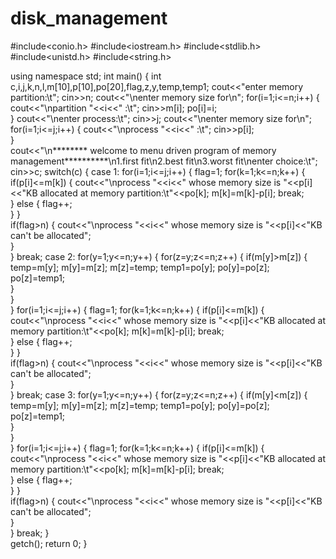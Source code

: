 # disk_management

#include<conio.h>
#include<iostream.h>
#include<stdlib.h>
#include<unistd.h>
#include<string.h>

using namespace std;
int main()
{
  int c,i,j,k,n,l,m[10],p[10],po[20],flag,z,y,temp,temp1;
      cout<<"enter memory partition:\t";
      cin>>n;
      cout<<"\nenter memory size for\n";
      for(i=1;i<=n;i++)
      {
        cout<<"\npartition "<<i<<" :\t";
        cin>>m[i];
        po[i]=i;       
      }
      cout<<"\nenter process:\t";
      cin>>j;
      cout<<"\nenter memory size for\n";
      for(i=1;i<=j;i++)
      {
      cout<<"\nprocess "<<i<<" :\t";
        cin>>p[i];                 
      }        
      cout<<"\n******** welcome to menu driven program of memory management**********\n1.first fit\n2.best fit\n3.worst fit\nenter choice:\t";
      cin>>c;
      switch(c)
      {
      case 1:
            for(i=1;i<=j;i++)
      {
          flag=1;
          for(k=1;k<=n;k++)
      {
          if(p[i]<=m[k])
          {
             cout<<"\nprocess "<<i<<" whose memory size is "<<p[i]<<"KB allocated at memory partition:\t"<<po[k];
             m[k]=m[k]-p[i];
             break;           
          }
          else
         {
            flag++;  
          }
      }   
      if(flag>n)
      {
         cout<<"\nprocess "<<i<<" whose memory size is "<<p[i]<<"KB can't be allocated";       
      }           
      }
      break;
      case 2:
       for(y=1;y<=n;y++)
          {
          for(z=y;z<=n;z++)
          {
          if(m[y]>m[z])
          {
          temp=m[y];
          m[y]=m[z];
          m[z]=temp;
          temp1=po[y]; 
          po[y]=po[z];
          po[z]=temp1;            
          }                 
          }             
          }
          for(i=1;i<=j;i++)
      {
          flag=1;
          for(k=1;k<=n;k++)
      {
          if(p[i]<=m[k])
          {
             cout<<"\nprocess "<<i<<" whose memory size is "<<p[i]<<"KB allocated at memory partition:\t"<<po[k];
             m[k]=m[k]-p[i];
             break;           
          }
          else
         {
            flag++;  
          }
      }   
      if(flag>n)
      {
         cout<<"\nprocess "<<i<<" whose memory size is "<<p[i]<<"KB can't be allocated";       
      }           
      }
          break;
          case 3:
          for(y=1;y<=n;y++)
          {
          for(z=y;z<=n;z++)
          {
          if(m[y]<m[z])
          {
          temp=m[y];
          m[y]=m[z];
          m[z]=temp;
          temp1=po[y]; 
          po[y]=po[z];
          po[z]=temp1;            
          }                 
          }             
          }
          for(i=1;i<=j;i++)
      {
          flag=1;
          for(k=1;k<=n;k++)
      {
          if(p[i]<=m[k])
          {
             cout<<"\nprocess "<<i<<" whose memory size is "<<p[i]<<"KB allocated at memory partition:\t"<<po[k];
             m[k]=m[k]-p[i];
             break;           
          }
          else
         {
            flag++;  
          }
      }   
      if(flag>n)
      {
         cout<<"\nprocess "<<i<<" whose memory size is "<<p[i]<<"KB can't be allocated";       
      }           
      }
          break;
          }  
      getch();
      return 0;
}</pre>
